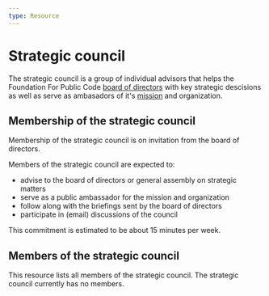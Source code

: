 ```yaml
---
type: Resource
---
```


# Strategic council

The strategic council is a group of individual advisors that helps the Foundation For Public Code [board of directors](../organization/governance-model.md#board-of-directors) with key strategic descisions as well as serve as ambasadors of it's [mission](mission.md) and organization.

## Membership of the strategic council

Membership of the strategic council is on invitation from the board of directors.

Members of the strategic council are expected to:

* advise to the board of directors or general assembly on strategic matters
* serve as a public ambassador for the mission and organization
* follow along with the briefings sent by the board of directors
* participate in (email) discussions of the council

This commitment is estimated to be about 15 minutes per week.

## Members of the strategic council

This resource lists all members of the strategic council. The strategic council currently has no members.
